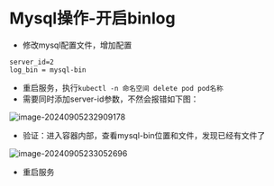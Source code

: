 # Mysql操作-开启binlog

- 修改mysql配置文件，增加配置

```
server_id=2
log_bin = mysql-bin
```

- 重启服务，执行`kubectl -n 命名空间 delete pod pod名称`
- 需要同时添加server-id参数，不然会报错如下图：

![image-20240905232909178](images/image-20240905232909178.png)

- 验证：进入容器内部，查看mysql-bin位置和文件，发现已经有文件了

![image-20240905233052696](images/image-20240905233052696.png)

- 重启服务

